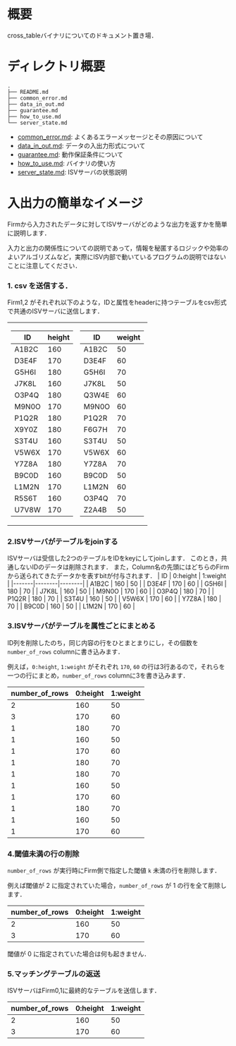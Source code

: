 # 概要
cross_tableバイナリについてのドキュメント置き場．

# ディレクトリ概要
```
.
├── README.md
├── common_error.md
├── data_in_out.md
├── guarantee.md
├── how_to_use.md
└── server_state.md
```
- [common_error.md](./common_error.md): よくあるエラーメッセージとその原因について
- [data_in_out.md](./data_in_out.md): データの入出力形式について
- [guarantee.md](./guarantee.md): 動作保証条件について
- [how_to_use.md](./how_to_use.md): バイナリの使い方
- [server_state.md](./server_state.md): ISVサーバの状態説明


# 入出力の簡単なイメージ
Firmから入力されたデータに対してISVサーバがどのような出力を返すかを簡単に説明します．

入力と出力の関係性についての説明であって，情報を秘匿するロジックや効率のよいアルゴリズムなど，実際にISV内部で動いているプログラムの説明ではないことに注意してください．

### 1. csv を送信する．
Firm1,2 がそれぞれ以下のような，IDと属性をheaderに持つテーブルをcsv形式で共通のISVサーバに送信します．
<table>
  <tr>
    <td>

| ID    | height |
|-------|--------|
| A1B2C | 160    |
| D3E4F | 170    |
| G5H6I | 180    |
| J7K8L | 160    |
| O3P4Q | 180    |
| M9N0O | 170    |
| P1Q2R | 180    |
| X9Y0Z | 180    |
| S3T4U | 160    |
| V5W6X | 170    |
| Y7Z8A | 180    |
| B9C0D | 160    |
| L1M2N | 170    |
| R5S6T | 160    |
| U7V8W | 170    |



</td>
<td>

| ID    | weight |
|-------|--------|
| A1B2C | 50     |
| D3E4F | 60     |
| G5H6I | 70     |
| J7K8L | 50     |
| Q3W4E | 60     |
| M9N0O | 60     |
| P1Q2R | 70     |
| F6G7H | 70     |
| S3T4U | 50     |
| V5W6X | 60     |
| Y7Z8A | 70     |
| B9C0D | 50     |
| L1M2N | 60     |
| O3P4Q | 70     |
| Z2A4B | 50     |

</td>
</tr>
</table>

### 2.ISVサーバがテーブルをjoinする
ISVサーバは受信した2つのテーブルをIDをkeyにしてjoinします．
このとき，共通しないIDのデータは削除されます．
また，Column名の先頭にはどちらのFirmから送られてきたデータかを表すbitが付与されます．
| ID    | 0:height | 1:weight |
|-------|--------|--------|
| A1B2C | 160    | 50     |
| D3E4F | 170    | 60     |
| G5H6I | 180    | 70     |
| J7K8L | 160    | 50     |
| M9N0O | 170    | 60     |
| O3P4Q | 180    | 70     |
| P1Q2R | 180    | 70     |
| S3T4U | 160    | 50     |
| V5W6X | 170    | 60     |
| Y7Z8A | 180    | 70     |
| B9C0D | 160    | 50     |
| L1M2N | 170    | 60     |

### 3.ISVサーバがテーブルを属性ごとにまとめる
ID列を削除したのち，同じ内容の行をひとまとまりにし，その個数を `number_of_rows` columnに書き込みます．

例えば，`0:height`,  `1:weight` がそれぞれ `170`, `60` の行は3行あるので，それらを一つの行にまとめ，`number_of_rows` columnに3を書き込みます．

| number_of_rows | 0:height | 1:weight |
|----------------|--------|--------|
| 2              | 160    | 50     |
| 3              | 170    | 60     |
| 1              | 180    | 70     |
| 1              | 160    | 50     |
| 1              | 170    | 60     |
| 1              | 180    | 70     |
| 1              | 180    | 70     |
| 1              | 160    | 50     |
| 1              | 170    | 60     |
| 1              | 180    | 70     |
| 1              | 160    | 50     |
| 1              | 170    | 60     |

### 4.閾値未満の行の削除
`number_of_rows` が実行時にFirm側で指定した閾値 `k` 未満の行を削除します．

例えば閾値が $2$ に指定されていた場合，`number_of_rows` が $1$ の行を全て削除します．

| number_of_rows | 0:height | 1:weight |
|----------------|--------|--------|
| 2              | 160    | 50     |
| 3              | 170    | 60     |

閾値が $0$ に指定されていた場合は何も起きません．

### 5.マッチングテーブルの返送
ISVサーバはFirm0,1に最終的なテーブルを送信します．

| number_of_rows | 0:height | 1:weight |
|----------------|--------|--------|
| 2              | 160    | 50     |
| 3              | 170    | 60     |